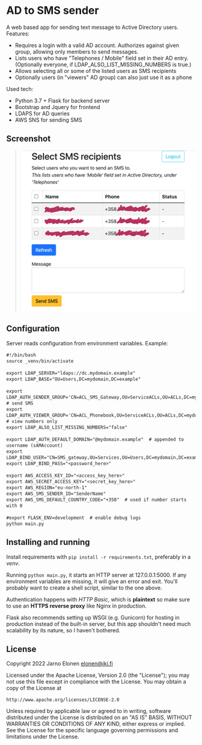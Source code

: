 # AD to SMS sender 

A web based app for sending text message to Active Directory users.
Features:

 * Requires a login with a valid AD account. Authorizes against given group, allowing only members to send messages.
 * Lists users who have "Telephones / Mobile" field set in their AD entry. (Optionally everyone, if LDAP_ALSO_LIST_MISSING_NUMBERS is true.)
 * Allows selecting all or some of the listed users as SMS recipients
 * Optionally users (in "viewers" AD group) can also just use it as a phone

Used tech:

 * Python 3.7 + Flask for backend server
 * Bootstrap and Jquery for frontend
 * LDAPS for AD queries
 * AWS SNS for sending SMS

## Screenshot

><kbd>![Screenshot](screenshot.png)</kbd>

## Configuration

Server reads configuration from environment variables. Example:

```
#!/bin/bash
source _venv/bin/activate

export LDAP_SERVER="ldaps://dc.mydomain.example"
export LDAP_BASE="OU=Users,DC=mydomain,DC=example"

export LDAP_AUTH_SENDER_GROUP='CN=ACL_SMS_Gateway,OU=ServiceACLs,OU=ACLs,DC=mydomain,DC=example'   # send SMS
export LDAP_AUTH_VIEWER_GROUP='CN=ACL_Phonebook,OU=ServiceACLs,OU=ACLs,DC=mydomain,DC=example'  # view numbers only
export LDAP_ALSO_LIST_MISSING_NUMBERS="false"

export LDAP_AUTH_DEFAULT_DOMAIN="@mydomain.example"  # appended to username (sAMAccount)
export LDAP_BIND_USER="CN=SMS_gateway,OU=Services,OU=Users,DC=mydomain,DC=example"
export LDAP_BIND_PASS="<password_here>"

export AWS_ACCESS_KEY_ID="<access_key_here>"
export AWS_SECRET_ACCESS_KEY="<secret_key_here>"
export AWS_REGION="eu-north-1"
export AWS_SMS_SENDER_ID="SenderName"
export AWS_SMS_DEFAULT_COUNTRY_CODE="+358"  # used if number starts with 0

#export FLASK_ENV=development  # enable debug logs
python main.py
```

## Installing and running

Install requirements with `pip install -r requirements.txt`, preferably
in a _venv_.

Running `python main.py`, it starts an HTTP server at 127.0.0.1:5000.
If any environment variables are missing, it will give an error and exit.
You'll probably want to create a shell script, similar to the one above.

Authentication happens with _HTTP Basic_, which is __plaintext__ so
make sure to use an __HTTPS  reverse proxy__ like Nginx in production.

Flask also recommends setting up WSGI (e.g. Gunicorn) for hosting in
production instead of the built-in server, but this app shouldn't need much
scalability  by its nature, so I haven't bothered.

## License

Copyright 2022 Jarno Elonen <elonen@iki.fi>

Licensed under the Apache License, Version 2.0 (the "License");
you may not use this file except in compliance with the License.
You may obtain a copy of the License at

    http://www.apache.org/licenses/LICENSE-2.0

Unless required by applicable law or agreed to in writing, software
distributed under the License is distributed on an "AS IS" BASIS,
WITHOUT WARRANTIES OR CONDITIONS OF ANY KIND, either express or implied.
See the License for the specific language governing permissions and
limitations under the License.
